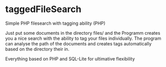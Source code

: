 # taggedFileSearch
Simple PHP filesearch with tagging ability (PHP)

Just put some documents in the directory files/ and the Programm creates you a nice search with the ability to tag your files individually.
The program can analyse the path of the documents and creates tags automatically based on the directory their in. 

Everything based on PHP and SQL-Lite for ultimative flexibility
